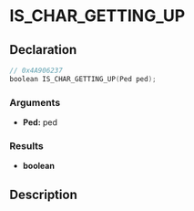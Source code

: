# IS_CHAR_GETTING_UP

## Declaration
```cpp
// 0x4A906237
boolean IS_CHAR_GETTING_UP(Ped ped);
```

### Arguments
- **Ped:** ped

### Results
- **boolean**

## Description
